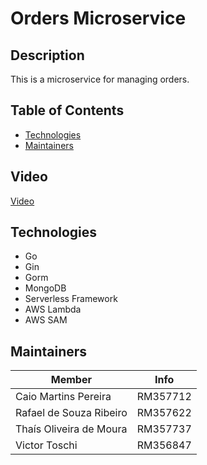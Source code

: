 # Orders Microservice

## Description

This is a microservice for managing orders.

## Table of Contents

- [Technologies](#technologies)
- [Maintainers](#maintainers)

## Video

[Video]()

## Technologies

- Go
- Gin
- Gorm
- MongoDB
- Serverless Framework
- AWS Lambda
- AWS SAM

## Maintainers

| Member                        | Info     |
| ----------------------------- | -------- |
| Caio Martins Pereira          | RM357712 |
| Rafael de Souza Ribeiro       | RM357622 |
| Thaís Oliveira de Moura       | RM357737 |
| Victor Toschi                 | RM356847 |